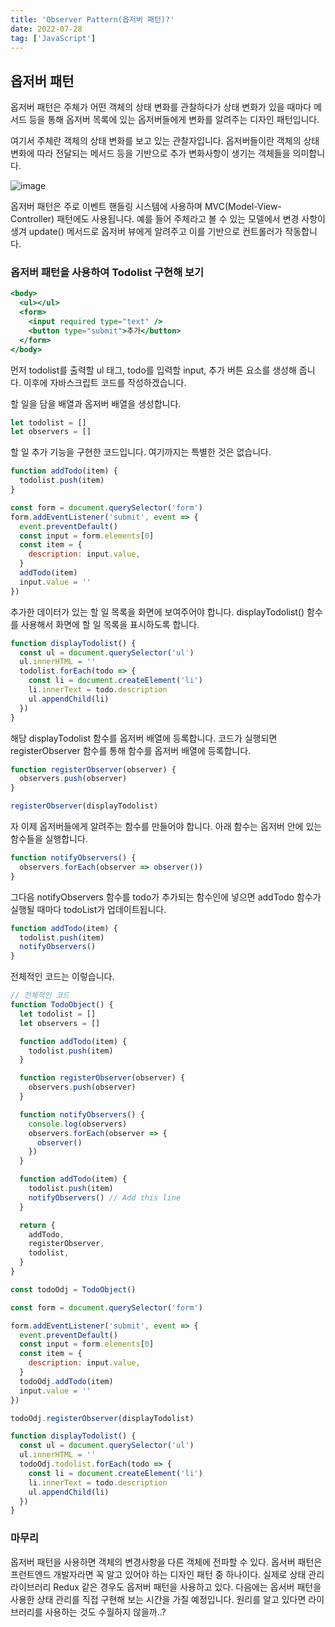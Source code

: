 ```yaml
---
title: 'Observer Pattern(옵저버 패턴)?'
date: 2022-07-28
tag: ['JavaScript']
---
```


## 옵저버 패턴

옵저버 패턴은 주체가 어떤 객체의 상태 변화를 관찰하다가 상태 변화가 있을 때마다 메서드 등을 통해 옵저버 목록에 있는 옵저버들에게 변화를 알려주는 디자인 패턴입니다.

여기서 주체란 객체의 상태 변화를 보고 있는 관찰자입니다. 옵저버들이란 객체의 상태 변화에 따라 전달되는 메서드 등을 기반으로 추가 변화사항이 생기는 객체들을 의미합니다.

![image](https://user-images.githubusercontent.com/52567149/181366547-0bb6c6e2-6380-4a5c-a982-be5ea8cae5e0.png)

옵저버 패턴은 주로 이벤트 핸들링 시스템에 사용하며 MVC(Model-View-Controller) 패턴에도 사용됩니다. 예를 들어 주체라고 볼 수 있는 모델에서 변경 사항이 생겨 update() 메서드로 옵저버 뷰에게 알려주고 이를 기반으로 컨트롤러가 작동합니다.

### 옵저버 패턴을 사용하여 Todolist 구현해 보기

```jsx
<body>
  <ul></ul>
  <form>
    <input required type="text" />
    <button type="submit">추가</button>
  </form>
</body>
```

먼저 todolist를 출력할 ul 태그, todo를 입력할 input, 추가 버튼 요소를 생성해 줍니다. 이후에 자바스크립트 코드를 작성하겠습니다.

할 일을 담을 배열과 옵저버 배열을 생성합니다.

```jsx
let todolist = []
let observers = []
```

할 일 추가 기능을 구현한 코드입니다. 여기까지는 특별한 것은 없습니다.

```jsx
function addTodo(item) {
  todolist.push(item)
}

const form = document.querySelector('form')
form.addEventListener('submit', event => {
  event.preventDefault()
  const input = form.elements[0]
  const item = {
    description: input.value,
  }
  addTodo(item)
  input.value = ''
})
```

추가한 데이터가 있는 할 일 목록을 화면에 보여주어야 합니다. displayTodolist() 함수를 사용해서 화면에 할 일 목록을 표시하도록 합니다.

```jsx
function displayTodolist() {
  const ul = document.querySelector('ul')
  ul.innerHTML = ''
  todolist.forEach(todo => {
    const li = document.createElement('li')
    li.innerText = todo.description
    ul.appendChild(li)
  })
}
```

해당 displayTodolist 함수를 옵저버 배열에 등록합니다. 코드가 실행되면 registerObserver 함수를 통해 함수를 옵저버 배열에 등록합니다.

```jsx
function registerObserver(observer) {
  observers.push(observer)
}

registerObserver(displayTodolist)
```

자 이제 옵저버들에게 알려주는 함수를 만들어야 합니다. 아래 함수는 옵저버 안에 있는 함수들을 실행합니다.

```jsx
function notifyObservers() {
  observers.forEach(observer => observer())
}
```

그다음 notifyObservers 함수를 todo가 추가되는 함수인에 넣으면 addTodo 함수가 실행될 때마다 todoList가 업데이트됩니다.

```jsx
function addTodo(item) {
  todolist.push(item)
  notifyObservers()
}
```

전체적인 코드는 이렇습니다.

```jsx
// 전체적인 코드
function TodoObject() {
  let todolist = []
  let observers = []

  function addTodo(item) {
    todolist.push(item)
  }

  function registerObserver(observer) {
    observers.push(observer)
  }

  function notifyObservers() {
    console.log(observers)
    observers.forEach(observer => {
      observer()
    })
  }

  function addTodo(item) {
    todolist.push(item)
    notifyObservers() // Add this line
  }

  return {
    addTodo,
    registerObserver,
    todolist,
  }
}

const todoOdj = TodoObject()

const form = document.querySelector('form')

form.addEventListener('submit', event => {
  event.preventDefault()
  const input = form.elements[0]
  const item = {
    description: input.value,
  }
  todoOdj.addTodo(item)
  input.value = ''
})

todoOdj.registerObserver(displayTodolist)

function displayTodolist() {
  const ul = document.querySelector('ul')
  ul.innerHTML = ''
  todoOdj.todolist.forEach(todo => {
    const li = document.createElement('li')
    li.innerText = todo.description
    ul.appendChild(li)
  })
}
```

### 마무리

옵저버 패턴을 사용하면 객체의 변경사항을 다른 객체에 전파할 수 있다. 옵서버 패턴은 프런트엔드 개발자라면 꼭 알고 있어야 하는 디자인 패턴 중 하나이다. 실제로 상태 관리 라이브러리 Redux 같은 경우도 옵저버 패턴을 사용하고 있다. 다음에는 옵서버 패턴을 사용한 상태 관리를 직접 구현해 보는 시간을 가질 예정입니다. 원리를 알고 있다면 라이브러리를 사용하는 것도 수월하지 않을까..?
